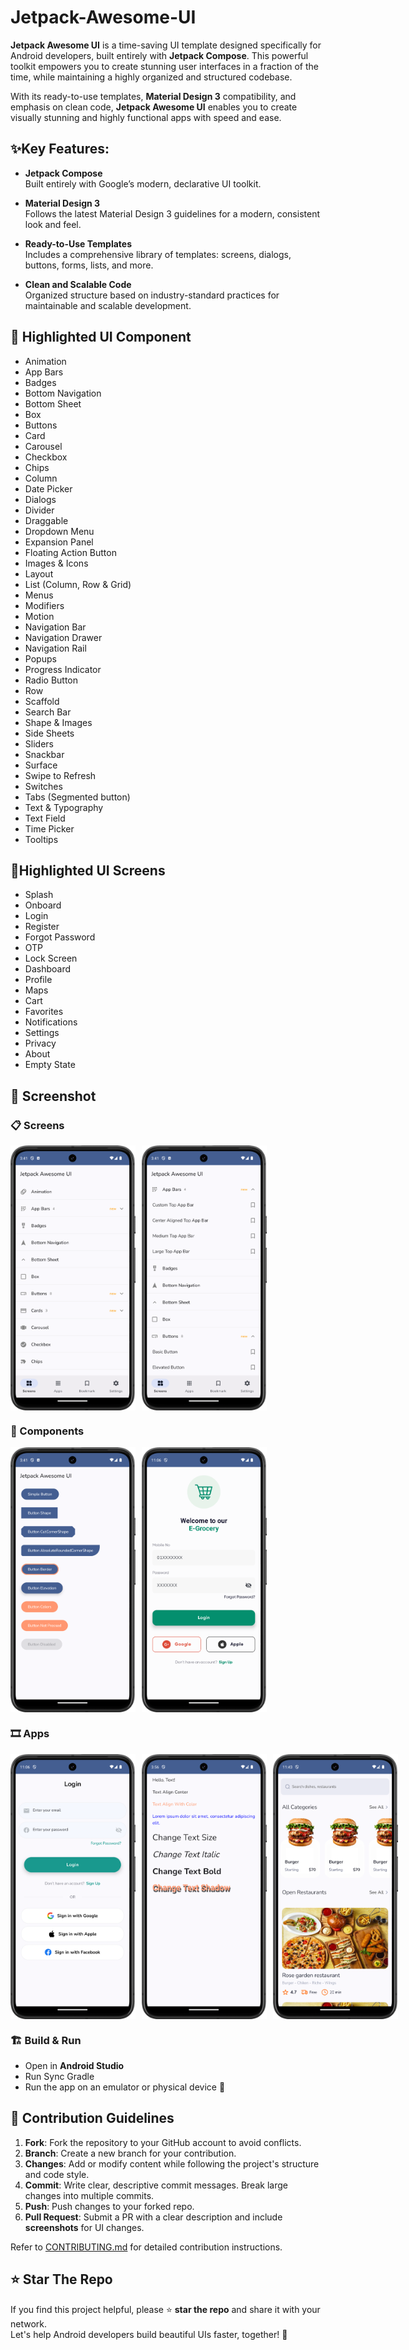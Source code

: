 # Jetpack-Awesome-UI

**Jetpack Awesome UI** is a time-saving UI template designed specifically for Android developers,
built entirely with **Jetpack Compose**. This powerful toolkit empowers you to create stunning user
interfaces
in a fraction of the time, while maintaining a highly organized and structured codebase.

With its ready-to-use templates, **Material Design 3** compatibility, and emphasis on clean code,
**Jetpack Awesome UI** enables you to create visually stunning and highly functional apps with speed
and
ease.

## ✨Key Features:

- **Jetpack Compose**  
  Built entirely with Google’s modern, declarative UI toolkit.

- **Material Design 3**  
  Follows the latest Material Design 3 guidelines for a modern, consistent look and feel.

- **Ready-to-Use Templates**  
  Includes a comprehensive library of templates: screens, dialogs, buttons, forms, lists, and more.

- **Clean and Scalable Code**  
  Organized structure based on industry-standard practices for maintainable and scalable
  development.

## 🧩 Highlighted UI Component

- Animation
- App Bars
- Badges
- Bottom Navigation
- Bottom Sheet
- Box
- Buttons
- Card
- Carousel
- Checkbox
- Chips
- Column
- Date Picker
- Dialogs
- Divider
- Draggable
- Dropdown Menu
- Expansion Panel
- Floating Action Button
- Images & Icons
- Layout
- List (Column, Row & Grid)
- Menus
- Modifiers
- Motion
- Navigation Bar
- Navigation Drawer
- Navigation Rail
- Popups
- Progress Indicator
- Radio Button
- Row
- Scaffold
- Search Bar
- Shape & Images
- Side Sheets
- Sliders
- Snackbar
- Surface
- Swipe to Refresh
- Switches
- Tabs (Segmented button)
- Text & Typography
- Text Field
- Time Picker
- Tooltips

## 📱Highlighted UI Screens

- Splash
- Onboard
- Login
- Register
- Forgot Password
- OTP
- Lock Screen
- Dashboard
- Profile
- Maps
- Cart
- Favorites
- Notifications
- Settings
- Privacy
- About
- Empty State

## 📸 Screenshot

### 📋 Screens
<div style="display: flex; flex-direction: row; gap: 10px;">
    <img src="screenshots/home-1.png" width="200"/>
    <img src="screenshots/home-2.png" width="200"/>
</div>

### 🧩 Components
<div style="display: flex; flex-direction: row; gap: 10px;">
    <img src="screenshots/button-1.png" width="200"/>
    <img src="screenshots/login_screen-1.png" width="200"/>
</div>

### 🎞️ Apps
<div style="display: flex; flex-direction: row; gap: 10px;">
    <img src="screenshots/login_screen-2.png" width="200"/>
    <img src="screenshots/text-1.png" width="200"/>
    <img src="screenshots/foodie_home_screen.png" width="200"/>
</div>


### 🏗️ Build & Run

- Open in **Android Studio**
- Run Sync Gradle
- Run the app on an emulator or physical device 🚀

## 🤝 Contribution Guidelines

1. **Fork**: Fork the repository to your GitHub account to avoid conflicts.
2. **Branch**: Create a new branch for your contribution.
3. **Changes**: Add or modify content while following the project's structure and code style.
4. **Commit**: Write clear, descriptive commit messages. Break large changes into multiple commits.
5. **Push**: Push changes to your forked repo.
6. **Pull Request**: Submit a PR with a clear description and include **screenshots** for UI
   changes.

Refer to [CONTRIBUTING.md](./CONTRIBUTING.md) for detailed contribution instructions.

## ⭐ Star The Repo
If you find this project helpful, please ⭐️ **star the repo** and share it with your network.  
Let's help Android developers build beautiful UIs faster, together! 💪



